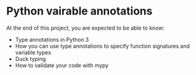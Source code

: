 # Python vairable annotations

At the end of this project, you are expected to be able to know:

 - Type annotations in Python 3
 - How you can use type annotations to specify function signatures and variable types
 - Duck typing
 - How to validate your code with mypy
